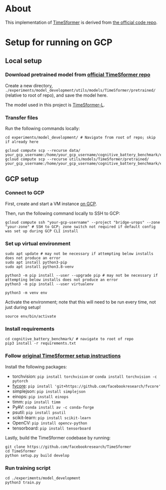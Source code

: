 # About

This implementation of [TimeSformer](https://arxiv.org/pdf/2102.05095.pdf) is derived from [the official code repo](https://github.com/facebookresearch/TimeSformer).

# Setup for running on GCP

## Local setup

### Download pretrained model from [official TimeSformer repo](https://github.com/facebookresearch/TimeSformer)

Create a new directory, `./experiments/model_development/utils/models/TimeSformer/pretrained/` (relative to root of repo), and save the model here.

The model used in this project is [TimeSformer-L](https://www.dropbox.com/s/r1iuxahif3sgimo/TimeSformer_divST_96x4_224_K400.pyth).

### Transfer files

Run the following commands locally:

```
cd experiments/model_development/ # Navigate from root of repo; skip if already here

gcloud compute scp --recurse data/ your_gcp_username:/home/your_gcp_username/cognitive_battery_benchmark/experiments/model_development
gcloud compute scp --recurse utils/models/TimeSformer/pretrained/ your_gcp_username:/home/your_gcp_username/cognitive_battery_benchmark/experiments/model_development/utils/models/TimeSformer
```

## GCP setup

### Connect to GCP

First, create and start a VM instance [on GCP](https://console.cloud.google.com/compute/instances?project=bridge-urops).

Then, run the following command locally to SSH to GCP:

```
gcloud compute ssh "your-gcp-username" --project "bridge-urops" --zone "your-zone" # SSH to GCP; zone switch not required if default config was set up during GCP CLI install
```

### Set up virtual environment

```
sudo apt update # may not be necessary if attempting below installs does not produce an error
sudo apt install python3-pip
sudo apt install python3.8-venv

python3 -m pip install --user --upgrade pip # may not be necessary if attempting below installs does not produce an error
python3 -m pip install --user virtualenv

python3 -m venv env
```

Activate the environment; note that this will need to be run every time, not just during setup!

```
source env/bin/activate
```

### Install requirements

```
cd cognitive_battery_benchmark/ # navigate to root of repo
pip3 install -r requirements.txt
```

### Follow [original TimeSformer setup instructions](https://github.com/facebookresearch/TimeSformer)

Install the following packages:

- torchvision: `pip install torchvision` or `conda install torchvision -c pytorch`
- [fvcore](https://github.com/facebookresearch/fvcore/): `pip install 'git+https://github.com/facebookresearch/fvcore'`
- simplejson: `pip install simplejson`
- einops: `pip install einops`
- timm: `pip install timm`
- PyAV: `conda install av -c conda-forge`
- psutil: `pip install psutil`
- scikit-learn: `pip install scikit-learn`
- OpenCV: `pip install opencv-python`
- tensorboard: `pip install tensorboard`

Lastly, build the TimeSformer codebase by running:
```
git clone https://github.com/facebookresearch/TimeSformer
cd TimeSformer
python setup.py build develop
```

### Run training script

```
cd ./experiments/model_development
python3 train.py
```
